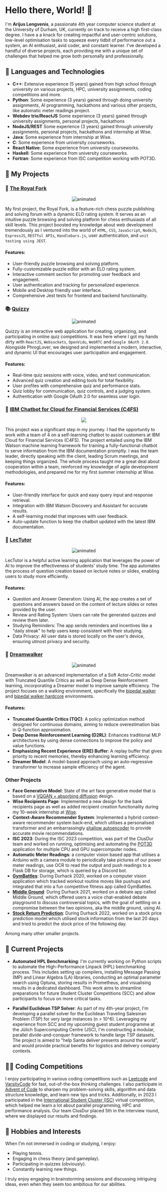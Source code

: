 # Hello there, World! 👋

I'm **Arijus Lengvenis**, a passionate 4th year computer science student at the University of Durham, UK, currently on track to receive a high first-class degree. I have a a knack for creating impactful and user-centric solutions, low-level optimisation tasks to squeeze every tidbit of performance out a system, an AI enthusiast, avid coder, and constant learner. I've developed a handful of diverse projects, each providing me with a unique set of challenges that helped me grow both personally and professionally.

## 🧰 Languages and Technologies

- **C++**: Extensive experience (5 years) gained from high school through university on various projects, HPC, university assignments, coding competitions and more.
- **Python**: Some experience (3 years) gained through doing university assignments, AI programming, hackathons and various other projects, like automatic meter readings project.
- **Webdev trio/ReactJS** Some experience (3 years) gained through university assignments, personal projects, hackathons
- **NodeJS/REST** Some experience (3 years) gained through university assignments, personal projects, hackathons and internship at Wise.
- **Java**: Some experience from internship at Wise.
- **C**: Some experience from university courseworks.
- **React Native**: Some experience from university courseworks.
- **Haskell**: Some experience from university courseworks.
- **Fortran**: Some experience from ISC competition working with POT3D.

## 🎯 My Projects

### 🏰 [The Royal Fork](https://github.com/ArijusLengvenis/royal-fork)

<p align="center">
  <img src="https://github.com/ArijusLengvenis/ArijusLengvenis/blob/main/resources/royal-fork.gif" alt="animated" />
</p>


My first project, the Royal Fork, is a feature-rich chess puzzle publishing and solving forum with a dynamic ELO rating system. It serves as an intuitive puzzle browsing and solving platform for chess enthusiasts of all skill levels. This project boosted my knowledge about web development tremendously as I ventured into the world of `HTML`, `CSS`, `JavaScript`, `NodeJS`, `ExpressJS`, `RESTful APIs`, `Handlebars.js`, user authentication, and `unit testing using JEST`.

#### Features:

- User-friendly puzzle browsing and solving platform.
- Fully-customizable puzzle editor with an ELO rating system.
- Interactive comment section for promoting user feedback and engagement.
- User authentication and tracking for personalized experience.
- Mobile and Desktop friendly user interface.
- Comprehensive Jest tests for frontend and backend functionality.

### 📚 [Quizzy](https://github.com/PhrogLover/Quizzy)

<p align="center">
  <img src="https://github.com/ArijusLengvenis/ArijusLengvenis/blob/main/resources/quizzy.gif" alt="animated" />
</p>

Quizzy is an interactive web application for creating, organizing, and participating in online quiz competitions. It was here where I got my hands dirty with `ReactJS`, `Websockets`, `OpenVidu`, `WebRTC` and `Google OAuth 2.0`. Alongside PhrogLover, we designed and implemented a modern, interactive, and dynamic UI that encourages user participation and engagement.

#### Features:

- Real-time quiz sessions with voice, video, and text communication.
- Advanced quiz creation and editing tools for total flexibility.
- User profiles with comprehensive quiz and performance stats.
- Quiz lobby for communication, quiz controls, and a judging system.
- Authentication with Google OAuth 2.0 for seamless user login.

### 💬 [IBM Chatbot for Cloud for Financial Services (C4FS)](https://github.com/ArijusLengvenis/ibm-chatbot)

<p align="center">
  <img src="https://github.com/ArijusLengvenis/ArijusLengvenis/blob/main/resources/flowchart.png" />
</p>

This project was a significant step in my journey. I had the opportunity to work with a team of 4 on a self-learning chatbot to assist customers at IBM Cloud for Financial Services (C4FS). The project entailed using the IBM Watson machine learning framework for training a fully-functional chatbot to serve information from the IBM documentation promptly. I was the team leader, directly speaking with the client, leading Scrum meetings, and keeping things organized. The whole process taught me a great deal about cooperation within a team, reinforced my knowledge of agile development methodologies, and prepared me for my first summer internship at Wise.

#### Features:

- User-friendly interface for quick and easy query input and response retrieval.
- Integration with IBM Watson Discovery and Assistant for accurate results.
- A self-learning model that improves with user feedback.
- Auto-update function to keep the chatbot updated with the latest IBM documentation.

### 📱 [LecTutor](https://github.com/pjborowiecki/haiid-lectutor-react-native)

<p align="center">
  <img src="https://github.com/ArijusLengvenis/ArijusLengvenis/blob/main/resources/lectutor.gif" alt="animated" />
</p>

LecTutor is a helpful active learning application that leverages the power of AI to improve the effectiveness of students' study time. The app automates the process of question creation based on lecture notes or slides, enabling users to study more efficiently.

#### Features:

- Question and Answer Generation: Using AI, the app creates a set of questions and answers based on the content of lecture slides or notes provided by the user. 
- Review and Rating System: Users can rate the generated quizzes and review them later. 
- Studying Reminders: The app sends reminders and incentives like a "daily streak" to help users keep consistent with their studying.
- Data Privacy: All user data is stored locally on the user's device, ensuring utmost privacy and security.

### 🚶 [Dreamwalker](https://github.com/ArijusLengvenis/bipedal-walker-dreamer)

<p align="center">
  <img src="https://github.com/ArijusLengvenis/ArijusLengvenis/blob/main/resources/dreamwalker.gif" alt="animated" />
</p>

Dreamwalker is an advanced implementation of a Soft Actor-Critic model with Truncated Quantile Critics as well as Deep Dense Reinforcement learning, incorporating a Dreamer model to improve sample efficiency. The project focuses on a walking environment, specifically the [bipedal walker](https://www.gymlibrary.dev/environments/box2d/bipedal_walker/) and [bipedal walker hardcore](https://www.gymlibrary.dev/environments/box2d/bipedal_walker/) environments.

#### Features:

- **Truncated Quantile Critics (TQC)**: A policy optimization method designed for continuous domains, aiming to reduce overestimation bias in Q-function approximation.
- **Deep Dense Reinforcement Learning (D2RL)**: Enhances traditional MLP architectures by using dense connections to improve the policy and value functions.
- **Emphasizing Recent Experience (ERE) Buffer**: A replay buffer that gives priority to recent memories, thereby enhancing learning efficiency.
- **Dreamer Model**: A model-based approach using an auto-regressive transformer to increase sample efficiency of the agent.

### Other Projects

- **Face Generative Model**: State of the art face generative model that is based on a [VQGAN + absorbing diffusion](https://arxiv.org/abs/2111.12701) design.
- **Wise Recipients Page**: Implemented a new design for the bank recipients page as well as added recipient creation functionality during my 10-week internship at [Wise](https://wise.com/gb/about/our-story).
- **Context-Aware Recommender System**: Implemented a hybrid context-aware recommender system back-end, which utilises a personalised transformer and an embarrassingly [shallow autoencoder](https://arxiv.org/abs/1905.03375) to provide accurate movie recommendations.
- **ISC 2023**: During the ISC  2023 competition, was part of the ClusDur team and worked on running, optimising and automating the [POT3D](https://github.com/predsci/POT3D) application for multiple CPU and GPU supercomputer nodes.
- **Automatic Meter Readings**: a computer vision based app that utilises a Arduino with a camera module to periodically take pictures of our power meter readings, use OCR to read the output and push readings to a Flask DB for storage, which is queried by a Discord bot.
- [**GymBattles**](https://github.com/DurhamCS/gym-battles): During Durhack 2020, worked on a computer vision application which tracked workout routine moves like pushups and integrated that into a fun competitive fitness app called GymBattles. 
- [**Middle Ground**](https://github.com/DurhamCS/Durhack-2022): During Durhack 2021, worked on a debate app called Middle Ground, which offered users a voice chat-enabled debate playground to discuss controversial topics, with the goal of settling on a compromise between the two opinions, aka the middle ground, using AI. 
- [**Stock Return Prediction**](https://github.com/isaacsbox/QRT-Stock-Return-Prediction): During Durhack 2022, worked on a stock price prediction model which utilised stock information from the last 20 days and tried to predict the stock price of the following day. 

Among many other smaller projects.

## 🔨 Current Projects

- **Automated HPL Benchmarking**: I'm currently working on Python scripts to automate the High-Performance Linpack (HPL) benchmarking process. This includes setting up compilers, installing Message Passing (MP) and Linear Algebra (LA) libraries, conducting an optimal parameter search using Optuna, storing results in Prometheus, and visualising results in a dedicated dashboard. This work aims to streamline preparations for future Student Cluster Competitions (SCC) and allow participants to focus on more critical tasks.

- **Parallel Euclidean TSP Solver**: As part of my 4th-year project, I'm developing a parallel solver for the Euclidean Traveling Salesman Problem (TSP) for very large instances (n > 10^6). Leveraging my experience from SCC and my upcoming guest student programme at the Jülich Supercomputing Centre (JSC), I'm constructing a modular, parallel divide-and-conquer framework to handle large TSP datasets. The project is aimed to "help Santa deliver presents around the world", and would provide practical benefits for logistics and delivery company contexts.

## 👨‍💻 Coding Competitions

I enjoy participating in various coding competitions such as [Leetcode](https://leetcode.com/) and [VarsityCode](https://www.showcode.io/varsitycode) for fast, out-of-the-box thinking challenges. I also participate in [Advent of Code](https://adventofcode.com/) to sharpen my problem-solving skills, algorithm and data structure knowledge, and learn new tips and tricks. Additionally, in 2023 I participated in the [International Student Cluster (ISC)](https://www.isc-hpc.com/student-cluster-competition.html) virtual competition, which helped me learn a lot about parallel programming, HPC and performance analysis. Our team ClusDur placed 5th in the interview round, where we displayed our results and findings.

## 🚀 Hobbies and Interests

When I'm not immersed in coding or studying, I enjoy:
- Playing tennis.
- Engaging in chess theory (and gameplay).
- Participating in quizzes (obviously).
- Constantly learning new things.

I truly enjoy engaging in brainstorming sessions and discussing intriguing ideas, even when they seem too ambitious for our abilities.
